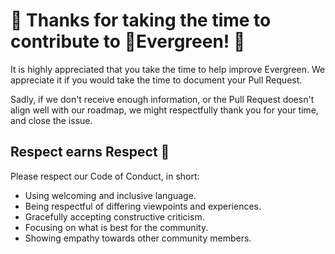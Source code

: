 # 🎉 Thanks for taking the time to contribute to 🌲Evergreen! 🎉

It is highly appreciated that you take the time to help improve Evergreen.
We appreciate it if you would take the time to document your Pull Request.

Sadly, if we don't receive enough information, or the Pull Request doesn't
align well with our roadmap, we might respectfully
thank you for your time, and close the issue.

## Respect earns Respect 👏

Please respect our Code of Conduct, in short:

- Using welcoming and inclusive language.
- Being respectful of differing viewpoints and experiences.
- Gracefully accepting constructive criticism.
- Focusing on what is best for the community.
- Showing empathy towards other community members.
